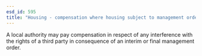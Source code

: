 ```yaml
---
esd_id: 595
title: "Housing - compensation where housing subject to management orders"
---
```


A local authority may pay compensation in respect of any interference with the rights of a third party in consequence of an interim or final management order.

